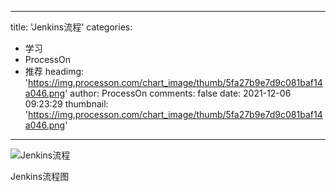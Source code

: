 
---
title: 'Jenkins流程'
categories: 
 - 学习
 - ProcessOn
 - 推荐
headimg: 'https://img.processon.com/chart_image/thumb/5fa27b9e7d9c081baf14a046.png'
author: ProcessOn
comments: false
date: 2021-12-06 09:23:29
thumbnail: 'https://img.processon.com/chart_image/thumb/5fa27b9e7d9c081baf14a046.png'
---

<div>   
<img class="thumb" alt="Jenkins流程" src="https://img.processon.com/chart_image/thumb/5fa27b9e7d9c081baf14a046.png" referrerpolicy="no-referrer">
<p>Jenkins流程图</p>  
</div>
            